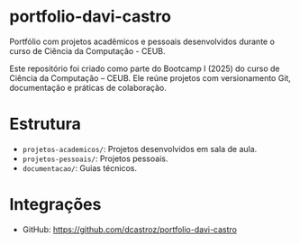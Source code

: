 # portfolio-davi-castro
Portfólio com projetos acadêmicos e pessoais desenvolvidos durante o curso de Ciência da Computação - CEUB.

Este repositório foi criado como parte do Bootcamp I (2025) do curso de Ciência da Computação – CEUB. Ele reúne projetos com versionamento Git, documentação e práticas de colaboração.

# Estrutura

- `projetos-academicos/`: Projetos desenvolvidos em sala de aula.
- `projetos-pessoais/`: Projetos pessoais.
- `documentacao/`: Guias técnicos.

# Integrações

- GitHub: https://github.com/dcastroz/portfolio-davi-castro
